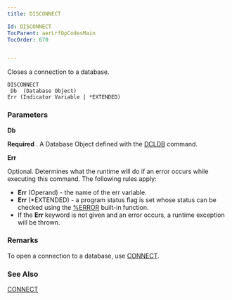 ```yaml
---
title: DISCONNECT

Id: DISCONNECT
TocParent: aerLrfOpCodesMain
TocOrder: 670


---
```


Closes a connection to a database.

```
DISCONNECT 
 Db  (Database Object)
Err (Indicator Variable | *EXTENDED)
```

### Parameters

**Db** 

**Required** . A Database Object defined with the [DCLDB](DCLDB.html) command.


**Err** 

Optional. Determines what the runtime will do if an error occurs while executing this command. The following rules apply: 

- **Err** (Operand) - the name of the err variable.
- **Err** (*EXTENDED) - a program status flag is set whose status can be checked using the [%ERROR](ERROR_Function.html) built-in function.
- If the **Err** keyword is not given and an error occurs, a runtime exception will be thrown.


### Remarks
To open a connection to a database, use [CONNECT](CONNECT.html).

### See Also
[CONNECT](CONNECT.html) 
